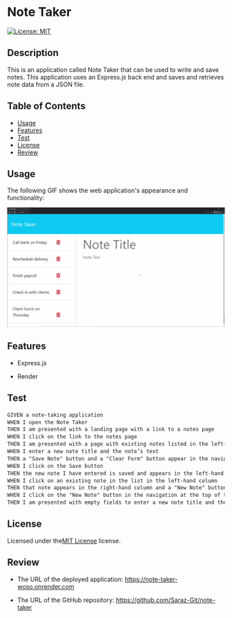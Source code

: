 # Note Taker
  [![License: MIT](https://img.shields.io/badge/License-MIT-yellow.svg)](https://opensource.org/licenses/MIT)

## Description

This is an application called Note Taker that can be used to write and save notes. This application uses an Express.js back end and saves and retrieves note data from a JSON file.

## Table of Contents 

- [Usage](#usage)
- [Features](#features)
- [Test](#test)
- [License](#license)
- [Review](#review)

## Usage

The following GIF shows the web application's appearance and functionality:

![Existing notes are listed in the left-hand column with empty fields on the right-hand side for the new note’s title and text.](./assets/11-express-homework-demo.gif)

## Features

* Express.js

* Render

## Test

```md
GIVEN a note-taking application
WHEN I open the Note Taker
THEN I am presented with a landing page with a link to a notes page
WHEN I click on the link to the notes page
THEN I am presented with a page with existing notes listed in the left-hand column, plus empty fields to enter a new note title and the note’s text in the right-hand column
WHEN I enter a new note title and the note’s text
THEN a "Save Note" button and a "Clear Form" button appear in the navigation at the top of the page
WHEN I click on the Save button
THEN the new note I have entered is saved and appears in the left-hand column with the other existing notes and the buttons in the navigation disappear
WHEN I click on an existing note in the list in the left-hand column
THEN that note appears in the right-hand column and a "New Note" button appears in the navigation
WHEN I click on the "New Note" button in the navigation at the top of the page
THEN I am presented with empty fields to enter a new note title and the note’s text in the right-hand column and the button disappears
```

## License
    
Licensed under the[MIT License]((https://opensource.org/licenses/MIT)) license.

## Review

* The URL of the deployed application: https://note-taker-woso.onrender.com

* The URL of the GitHub repository: https://github.com/Saraz-Git/note-taker

